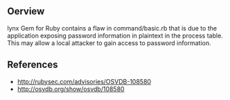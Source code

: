 ## Oerview
lynx Gem for Ruby contains a flaw in command/basic.rb that is due to the application exposing password information in plaintext in the process table. This may allow a local attacker to gain access to password information.

## References
- http://rubysec.com/advisories/OSVDB-108580
- http://osvdb.org/show/osvdb/108580
